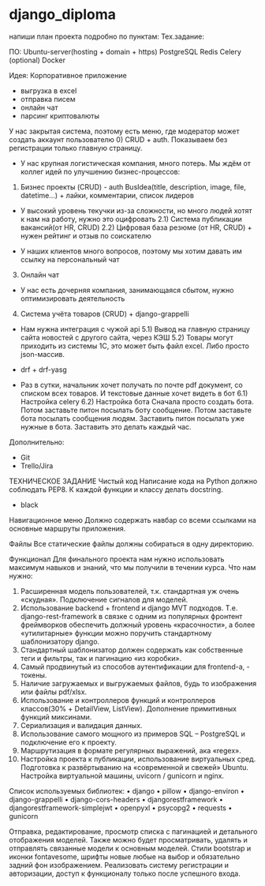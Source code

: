 # django_diploma
напиши план проекта подробно по пунктам:
Тех.задание:

ПО:
Ubuntu-server(hosting + domain + https)
PostgreSQL
Redis
Celery
(optional) Docker

Идея: Корпоративное приложение
* выгрузка в excel
* отправка писем
* онлайн чат
* парсинг криптовалюты

У нас закрытая система, поэтому есть меню, где модератор может создать аккаунт пользователю
0) CRUD + auth. Показываем без регистрации только главную страницу.

* У нас крупная логистическая компания, много потерь. Мы ждём от коллег идей по улучшению бизнес-процессов:
1) Бизнес проекты (CRUD) - auth BusIdea(title, description, image, file, datetime...) + лайки, комментарии, список лидеров

* У высокий уровень текучки из-за сложности, но много людей хотят к нам на работу, нужно это оцифровать
2.1) Система публикации вакансий(от HR, CRUD)
2.2) Цифровая база резюме (от HR, CRUD) + нужен рейтинг и отзыв по соискателю

* У наших клиентов много вопросов, поэтому мы хотим давать им ссылку на персональный чат
3) Онлайн чат

* У нас есть дочерняя компания, занимающаяся сбытом, нужно оптимизировать деятельность
4) Система учёта товаров (CRUD) + django-grappelli

* Нам нужна интеграция с чужой api
5.1) Вывод на главную страницу сайта новостей с другого сайта, через КЭШ
5.2) Товары могут приходить из системы 1С, это может быть файл excel. Либо просто json-массив.
+ drf + drf-yasg

* Раз в сутки, начальник хочет получать по почте pdf документ, со списком всех товаров.
И текстовые данные хочет видеть в бот
6.1) Настройка celery
6.2) Настройка бота
Сначала просто создать бота.
Потом заставьте питон посылать боту сообщение.
Потом заставьте бота посылать сообщения людям.
Заставить питон посылать уже нужные в бота.
Заставить это делать каждый час.

Дополнительно:
* Git
* Trello/Jira


ТЕХНИЧЕСКОЕ ЗАДАНИЕ
Чистый код
Написание кода на Python должно соблюдать PEP8. К каждой функции и классу делать docstring.
+ black





Навигационное меню
Должно содержать навбар со всеми ссылками на основные маршруты приложения.

Файлы
Все статические файлы должны собираться в одну директорию.

Функционал
Для финального проекта нам нужно использовать максимум навыков и знаний, что мы получили в течении курса. Что нам нужно:
1)	Расширенная модель пользователей, т.к. стандартная уж очень «скудная». Подключение сигналов для моделей.
2)	Использование backend + frontend и django MVT подходов. Т.е. django-rest-framework в связке с одним из популярных фронтент фреймворков обеспечить должный уровень «красочности», а более «утилитарные» функции можно поручить стандартному шаблонизатору django.
3)	Стандартный шаблонизатор должен содержать как собственные теги и фильтры, так и пагинацию «из коробки».
4)	Самый продвинутый из способов аутентификации для frontend-а, - токены.
5)	Наличие загружаемых и выгружаемых файлов, будь то изображения или файлы pdf/xlsx.
6)	Использование и контроллеров функций и контроллеров классов(30% + DetailView, ListView). Дополнение примитивных функций миксинами.
7)	Сериализация и валидация данных.
8)	Использование самого мощного из примеров SQL – PostgreSQL и подключение его к проекту.
9)	Маршрутизация в формате регулярных выражений, ака «regex».
10)	Настройка проекта к публикации, использование виртуальных сред. Подготовка к развёртыванию на «современной и свежей» Ubuntu. Настройка виртуальной машины, uvicorn / gunicorn и nginx.

Список используемых библиотек:
•	django
•	pillow
•	django-environ
•	django-grappelli
•	django-cors-headers
•	djangorestframework
•	djangorestframework-simplejwt
•	openpyxl
•	psycopg2
•	requests
•	gunicorn

Отправка, редактирование, просмотр списка с пагинацией и детального отображения моделей. Также можно будет просматривать, удалять и отправлять связанные модели к основным моделей.
Стили bootstrap и иконки fontavesome, шрифты новые любые на выбор и обязательно задний фон изображением.
Реализовать систему регистрации и авторизации, доступ к функционалу только после успешного входа.